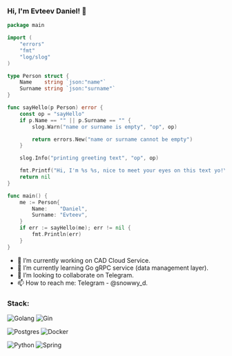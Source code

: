 ### Hi, I'm Evteev Daniel! 👋

```go
package main

import (
	"errors"
	"fmt"
	"log/slog"
)

type Person struct {
	Name    string `json:"name"`
	Surname string `json:"surname"`
}

func sayHello(p Person) error {
	const op = "sayHello"
	if p.Name == "" || p.Surname == "" {
		slog.Warn("name or surname is empty", "op", op)

		return errors.New("name or surname cannot be empty")
	}

	slog.Info("printing greeting text", "op", op)

	fmt.Printf("Hi, I'm %s %s, nice to meet your eyes on this text yo!\n", p.Surname, p.Name)
	return nil
}

func main() {
	me := Person{
		Name:    "Daniel",
		Surname: "Evteev",
	}
	if err := sayHello(me); err != nil {
		fmt.Println(err)
	}
}
```

- 🔭 I’m currently working on CAD Cloud Service.
- 🌱 I’m currently learning Go gRPC service (data management layer).
- 👯 I’m looking to collaborate on Telegram.
- 📫 How to reach me: Telegram - @snowwy_d.

### Stack:
<p>
 <img alt="Golang" src="https://img.shields.io/badge/Go-Basics-%233388FF" />
 <img alt="Gin" src="https://img.shields.io/badge/Gin-Api-%230055EE" />
</p>
<p>
  <img alt="Postgres" src="https://img.shields.io/badge/PostgreSQL-Basics-%230033CC" />
  <img alt="Docker" src="https://img.shields.io/badge/Docker-%2BDB-%230011AA" />
</p>
<p>
  <img alt="Python" src="https://img.shields.io/badge/Python-Basics-yellow" />
  <img alt="Spring" src="https://img.shields.io/badge/Java-Spring-orange" />
</p>
